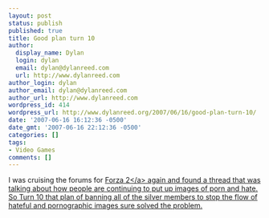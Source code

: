 ```yaml
---
layout: post
status: publish
published: true
title: Good plan turn 10
author:
  display_name: Dylan
  login: dylan
  email: dylan@dylanreed.com
  url: http://www.dylanreed.com
author_login: dylan
author_email: dylan@dylanreed.com
author_url: http://www.dylanreed.com
wordpress_id: 414
wordpress_url: http://www.dylanreed.org/2007/06/16/good-plan-turn-10/
date: '2007-06-16 16:12:36 -0500'
date_gmt: '2007-06-16 22:12:36 -0500'
categories: []
tags:
- Video Games
comments: []
---
```

<p>I was cruising the forums for <a href="http:&#47;&#47;forzamotorsports.net">Forza 2<&#47;a> again and found a thread that was talking about how people are continuing to put up images of porn and hate. So Turn 10 that plan of banning all of the silver members to stop the flow of hateful and pornographic images sure solved the problem.<br />
<!--adsense#refer2--></p>

